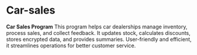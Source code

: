 # Car-sales
**Car Sales Program**  This program helps car dealerships manage inventory, process sales, and collect feedback. It updates stock, calculates discounts, stores encrypted data, and provides summaries. User-friendly and efficient, it streamlines operations for better customer service.
